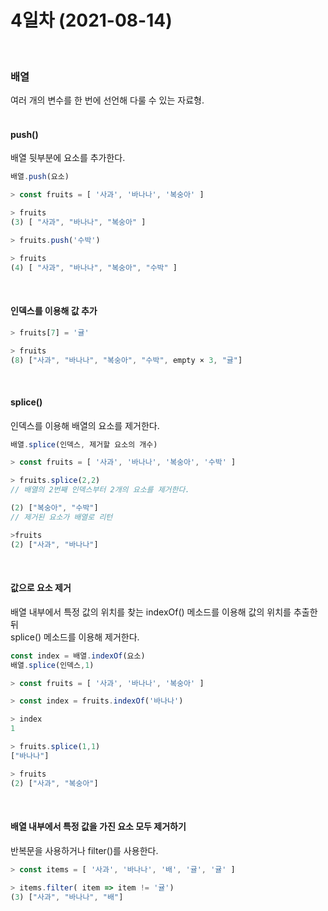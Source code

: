 # 4일차 (2021-08-14)
<br>

### 배열   
여러 개의 변수를 한 번에 선언해 다룰 수 있는 자료형.   
<br>

#### push()   
배열 뒷부분에 요소를 추가한다.   
```javascript
배열.push(요소)   

> const fruits = [ '사과', '바나나', '복숭아' ]   

> fruits
(3) [ "사과", "바나나", "복숭아" ]   

> fruits.push('수박')   

> fruits
(4) [ "사과", "바나나", "복숭아", "수박" ]   

```
<br>

#### 인덱스를 이용해 값 추가

```javascript
> fruits[7] = '귤'

> fruits
(8) ["사과", "바나나", "복숭아", "수박", empty × 3, "귤"]   
```
<br>

#### splice()   
인덱스를 이용해 배열의 요소를 제거한다.
```javascript
배열.splice(인덱스, 제거할 요소의 개수)

> const fruits = [ '사과', '바나나', '복숭아', '수박' ]   

> fruits.splice(2,2)
// 배열의 2번째 인덱스부터 2개의 요소를 제거한다.

(2) ["복숭아", "수박"]
// 제거된 요소가 배열로 리턴

>fruits
(2) ["사과", "바나나"]
```
<br>

#### 값으로 요소 제거
배열 내부에서 특정 값의 위치를 찾는 indexOf() 메소드를 이용해 값의 위치를 추출한 뒤   
splice() 메소드를 이용해 제거한다.

```javascript
const index = 배열.indexOf(요소)
배열.splice(인덱스,1)

> const fruits = [ '사과', '바나나', '복숭아' ]   

> const index = fruits.indexOf('바나나')

> index
1

> fruits.splice(1,1)
["바나나"]

> fruits
(2) ["사과", "복숭아"]
```
<br>

#### 배열 내부에서 특정 값을 가진 요소 모두 제거하기
반복문을 사용하거나 filter()를 사용한다.
```javascript
> const items = [ '사과', '바나나', '배', '귤', '귤' ]

> items.filter( item => item != '귤')
(3) ["사과", "바나나", "배"]
```
